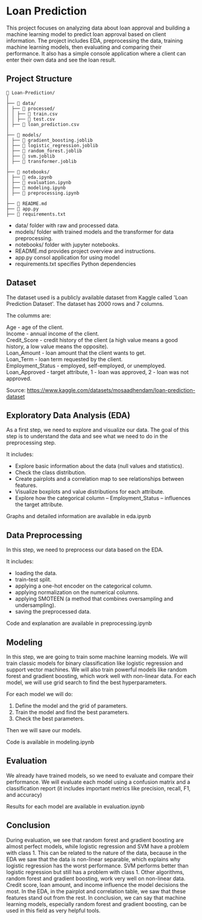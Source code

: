 # Loan Prediction

This project focuses on analyzing data about loan approval and building a machine learning model to predict loan approval based on client information. 
The project includes EDA, preprocessing the data, training machine learning models, then evaluating and comparing their performance. 
It also has a simple console application where a client can enter their own data and see the loan result.



## Project Structure

```
📂 Loan-Prediction/
│
├── 📂 data/
│ ├── 📂 processed/
│ │ ├── 📄 train.csv
│ │ ├── 📄 test.csv
│ ├── 📄 loan_prediction.csv
│
├── 📂 models/
│ ├── 📄 gradient_boosting.joblib
│ ├── 📄 logistic_regression.joblib
│ ├── 📄 random_forest.joblib
│ ├── 📄 svm.joblib
│ ├── 📄 transformer.joblib
│
├── 📂 notebooks/
│ ├── 📄 eda.ipynb
│ ├── 📄 evaluation.ipynb
│ ├── 📄 modeling.ipynb
│ ├── 📄 preprocessing.ipynb
│
├── 📄 README.md
├── 📄 app.py
├── 📄 requirements.txt
```

- data/ folder with raw and processed data.
- models/ folder with trained models and the transformer for data preprocessing.
- notebooks/ folder with jupyter notebooks.
- README.md provides project overview and instructions.
- app.py consol application for using model
- requirements.txt specifies Python dependencies



## Dataset 

The dataset used is a publicly available dataset from Kaggle called 'Loan Prediction Dataset'. The dataset has 2000 rows and 7 columns. <br>
 
The columms are: <br>

Age - age of the client. <br>
Income - annual income of the client. <br>
Credit_Score - credit history of the client (a high value means a good history, a low value means the opposite). <br>
Loan_Amount - loan amount that the client wants to get. <br>
Loan_Term - loan term requested by the client. <br>
Employment_Status - employed, self-employed, or unemployed. <br>
Loan_Approved - target attribute, 1 - loan was approved, 2 - loan was not approved. <br>

Source: https://www.kaggle.com/datasets/mosaadhendam/loan-prediction-dataset



## Exploratory Data Analysis (EDA)

As a first step, we need to explore and visualize our data. The goal of this step is to understand the data and see what we need to do in the preprocessing step. <br>

It includes: <br>
- Explore basic information about the data (null values and statistics). <br>
- Check the class distribution. <br>
- Create pairplots and a correlation map to see relationships between features. <br>
- Visualize boxplots and value distributions for each attribute. <br>
- Explore how the categorical column – Employment_Status – influences the target attribute. <br>

Graphs and detailed information are available in eda.ipynb



## Data Preprocessing

In this step, we need to preprocess our data based on the EDA. <br>

It includes: <br>
- loading the data. <br>
- train-test split. <br>
- applying a one-hot encoder on the categorical column. <br>
- applying normalization on the numerical columns. <br>
- applying SMOTEEN (a method that combines oversampling and undersampling). <br>
- saving the preprocessed data. <br>

Code and explanation are available in preprocessing.ipynb



## Modeling 

In this step, we are going to train some machine learning models. We will train classic models for binary classification like logistic regression and support vector machines. 
We will also train powerful models like random forest and gradient boosting, which work well with non-linear data. For each model, we will use grid search to find the best hyperparameters. <br>

For each model we will do: <br>

1. Define the model and the grid of parameters. <br>
2. Train the model and find the best parameters. <br>
3. Check the best parameters. <br>

Then we will save our models. <br>

Code is available in modeling.ipynb



## Evaluation 

We already have trained models, so we need to evaluate and compare their performance. We will evaluate each model using a confusion matrix and a classification report 
(it includes important metrics like precision, recall, F1, and accuracy) 

Results for each model are available in evaluation.ipynb



## Conclusion

During evaluation, we see that random forest and gradient boosting are almost perfect models, while logistic regression and SVM have a problem with class 1. This can be related to the nature of the data, because in the EDA we saw that the data is non-linear separable, which explains why logistic regression has the worst performance. SVM performs better than logistic regression but still has a problem with class 1. Other algorithms, random forest and gradient boosting, work very well on non-linear data. Credit score, loan amount, and income influence the model decisions the most. In the EDA, in the pairplot and correlation table, we saw that these features stand out from the rest. In conclusion, we can say that machine learning models, especially random forest and gradient boosting, can be used in this field as very helpful tools.



















